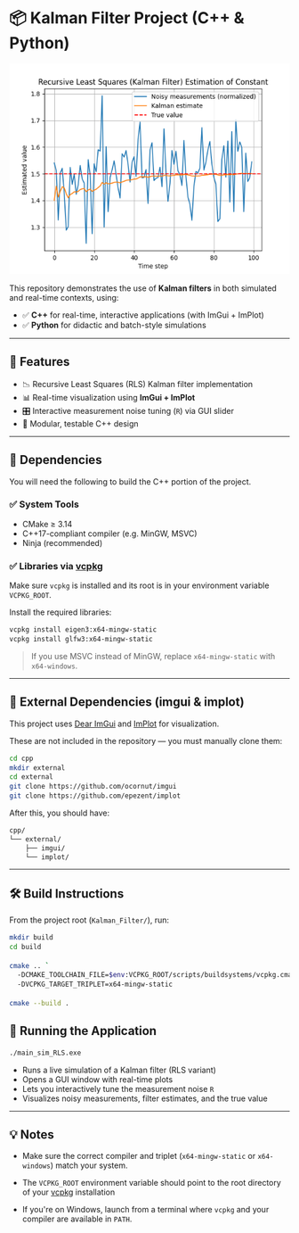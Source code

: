# 📦 Kalman Filter Project (C++ & Python)

![kalman_estimation](images/kalman_RLS_estimation.png)

This repository demonstrates the use of **Kalman filters** in both simulated and real-time contexts, using:

- ✅ **C++** for real-time, interactive applications (with ImGui + ImPlot)
- ✅ **Python** for didactic and batch-style simulations

---

## 🧠 Features

- 📉 Recursive Least Squares (RLS) Kalman filter implementation
- 📊 Real-time visualization using **ImGui + ImPlot**
- 🎛️ Interactive measurement noise tuning (`R`) via GUI slider
- 🧪 Modular, testable C++ design

---

## 🔧 Dependencies

You will need the following to build the C++ portion of the project.

### ✅ System Tools
- CMake ≥ 3.14
- C++17-compliant compiler (e.g. MinGW, MSVC)
- Ninja (recommended)

### ✅ Libraries via [vcpkg](https://github.com/microsoft/vcpkg)

Make sure `vcpkg` is installed and its root is in your environment variable `VCPKG_ROOT`.

Install the required libraries:

```bash
vcpkg install eigen3:x64-mingw-static
vcpkg install glfw3:x64-mingw-static
```

> If you use MSVC instead of MinGW, replace `x64-mingw-static` with `x64-windows`.

---

## 📁 External Dependencies (imgui & implot)

This project uses [Dear ImGui](https://github.com/ocornut/imgui) and [ImPlot](https://github.com/epezent/implot) for visualization.

These are not included in the repository — you must manually clone them:

```bash
cd cpp
mkdir external
cd external
git clone https://github.com/ocornut/imgui
git clone https://github.com/epezent/implot
```

After this, you should have:

```
cpp/
└── external/
    ├── imgui/
    └── implot/
```

---

## 🛠️ Build Instructions

From the project root (`Kalman_Filter/`), run:

```bash
mkdir build
cd build

cmake .. `
  -DCMAKE_TOOLCHAIN_FILE=$env:VCPKG_ROOT/scripts/buildsystems/vcpkg.cmake `
  -DVCPKG_TARGET_TRIPLET=x64-mingw-static

cmake --build .
```

## 🚀 Running the Application

```bash
./main_sim_RLS.exe
```

- Runs a live simulation of a Kalman filter (RLS variant)
- Opens a GUI window with real-time plots
- Lets you interactively tune the measurement noise `R`
- Visualizes noisy measurements, filter estimates, and the true value

---

## 💡 Notes

- Make sure the correct compiler and triplet (`x64-mingw-static` or `x64-windows`) match your system.
- The `VCPKG_ROOT` environment variable should point to the root directory of your [vcpkg](https://github.com/microsoft/vcpkg) installation

- If you're on Windows, launch from a terminal where `vcpkg` and your compiler are available in `PATH`.

 
